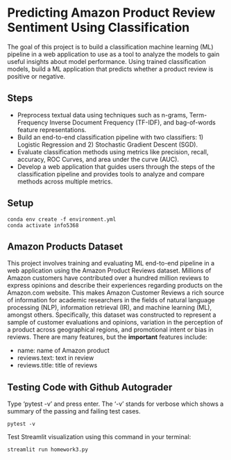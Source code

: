 # Predicting Amazon Product Review Sentiment Using Classification

The goal of this project is to build a classification machine learning (ML) pipeline in a web application to use as a tool to analyze the models to gain useful insights about model performance. Using trained classification models, build a ML application that predicts whether a product review is positive or negative.


## Steps
- Preprocess textual data using techniques such as n-grams, Term-Frequency Inverse Document Frequency (TF-IDF), and bag-of-words feature representations.
- Build an end-to-end classification pipeline with two classifiers: 1) Logistic Regression and 2) Stochastic Gradient Descent (SGD).
- Evaluate classification methods using metrics like precision, recall, accuracy, ROC Curves, and area under the curve (AUC).
- Develop a web application that guides users through the steps of the classification pipeline and provides tools to analyze and compare methods across multiple metrics.


## Setup

```
conda env create -f environment.yml
conda activate info5368 
```

## Amazon Products Dataset

This project involves training and evaluating ML end-to-end pipeline in a web application using the Amazon Product Reviews dataset. Millions of Amazon customers have contributed over a hundred million reviews to express opinions and describe their experiences regarding products on the Amazon.com website. This makes Amazon Customer Reviews a rich source of information for academic researchers in the fields of natural language processing (NLP), information retrieval (IR), and machine learning (ML), amongst others. Specifically, this dataset was constructed to represent a sample of customer evaluations and opinions, variation in the perception of a product across geographical regions, and promotional intent or bias in reviews. There are many features, but the <b>important</b> features include:
* name: name of Amazon product	
* reviews.text: text in review	
* reviews.title: title of reviews	

## Testing Code with Github Autograder

Type ‘pytest -v’ and press enter. The ‘-v’ stands for verbose which shows a summary of the passing and failing test cases.
```
pytest -v 
```

Test Streamlit visualization using this command in your terminal:
```
streamlit run homework3.py 
```
